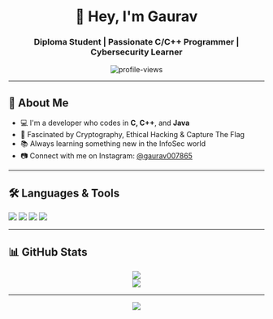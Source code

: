 <!-- README.md -->

<h1 align="center">🚀 Hey, I'm Gaurav</h1>
<h3 align="center">Diploma Student | Passionate C/C++ Programmer | Cybersecurity Learner</h3>

<p align="center">
  <img src="https://komarev.com/ghpvc/?username=gaurav007865&label=Profile%20Views&color=0e75b6&style=flat" alt="profile-views" />
</p>

<hr>

<!-- About Me -->
<h2>🧠 About Me</h2>
<ul>
  <li>💻 I'm a developer who codes in <strong>C, C++</strong>, and <strong>Java</strong></li>
  <li>🔐 Fascinated by Cryptography, Ethical Hacking & Capture The Flag</li>
  <li>📚 Always learning something new in the InfoSec world</li>
  <li>📷 Connect with me on Instagram: <a href="https://www.instagram.com/gaurav007865?igsh=MWdtN2drOHpxOTFqcg==" target="_blank">@gaurav007865</a></li>
</ul>

<hr>

<!-- Languages & Tools -->
<h2>🛠️ Languages & Tools</h2>
<p>
  <img src="https://img.shields.io/badge/C-00599C?style=for-the-badge&logo=c&logoColor=white" />
  <img src="https://img.shields.io/badge/C++-00599C?style=for-the-badge&logo=c%2B%2B&logoColor=white" />
  <img src="https://img.shields.io/badge/Java-007396?style=for-the-badge&logo=java&logoColor=white" />
  <img src="https://img.shields.io/badge/Linux-FCC624?style=for-the-badge&logo=linux&logoColor=black" />
</p>

<hr>

<!-- GitHub Stats -->
<h2>📊 GitHub Stats</h2>
<p align="center">
  <img src="https://github-readme-stats.vercel.app/api?username=gaurav007865&show_icons=true&theme=dark&hide_border=true" />
  <br />
  <img src="https://github-readme-streak-stats.herokuapp.com/?user=gaurav007865&theme=dark&hide_border=true" />
</p>

<hr>

<!-- Footer Typing Effect -->
<p align="center">
  <img src="https://readme-typing-svg.herokuapp.com?font=Fira+Code&size=22&pause=1000&color=00F5FF&center=true&vCenter=true&width=500&lines=Hello+World+🌍;C%2FC%2B%2B+Dev+with+Cyber+Vision+💻;Follow+@gaurav007865+on+Instagram+📷;Keep+Learning%2C+Keep+Building+🚀" />
</p>
